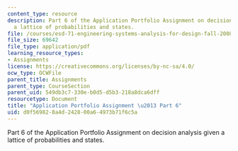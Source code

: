 ```yaml
---
content_type: resource
description: Part 6 of the Application Portfolio Assignment on decision analysis given
  a lattice of probabilities and states.
file: /courses/esd-71-engineering-systems-analysis-for-design-fall-2008/d0f569828a4d242800a64973b71f6c5a_ap_assn6.pdf
file_size: 69642
file_type: application/pdf
learning_resource_types:
- Assignments
license: https://creativecommons.org/licenses/by-nc-sa/4.0/
ocw_type: OCWFile
parent_title: Assignments
parent_type: CourseSection
parent_uid: 549db3c7-330e-b0d5-d5b3-218a8dca6dff
resourcetype: Document
title: "Application Portfolio Assignment \u2013 Part 6"
uid: d0f56982-8a4d-2428-00a6-4973b71f6c5a
---
```

Part 6 of the Application Portfolio Assignment on decision analysis given a lattice of probabilities and states.